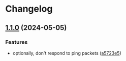 # Changelog

## [1.1.0](https://github.com/voidpointer0x00/group-whitelist/compare/1.0.0...1.1.0) (2024-05-05)


### Features

* optionally, don't respond to ping packets ([a5723e5](https://github.com/voidpointer0x00/group-whitelist/commit/a5723e55b04a5043da1579988da6ccc80fac174b))
